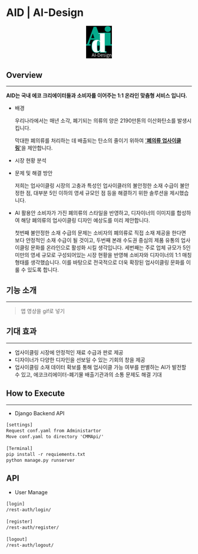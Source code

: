 # AID | AI-Design

<div>
    <p align = "center">
	    <img width = "70" src = "./readmeimg/logo.png">
    </p>
</div>

## Overview
---
<b>AID는 국내 에코 크리에이터들과 소비자를 이어주는 1:1 온라인 맞춤형 서비스 입니다.</b>
- 배경

    우리나라에서는 매년 소각, 폐기되는 의류의 양은 2190만톤의 이산화탄소를 발생시킵니다.

    막대한 폐의류를 처리하는 데 배출되는 탄소의 줄이기 위하여 <u>'**폐의류 업사이클링**'</u>을 제안합니다.

- 시장 현황 분석

- 문제 및 해결 방안

    저희는 업사이클링 시장의 고충과 특성인 업사이클러의 불안정한 소재 수급이 불안정한 점, 대부분 5인 이하의 영세 규모인 점 등을 해결하기 위한 솔루션을 제시했습니다.    

- AI 활용안
    소비자가 가진 폐의류의 스타일을 반영하고, 디자이너의 이미지를 합성하여 해당 폐의류의 업사이클링 디자인 예상도를 미리 제안합니다.


    첫번째 불안정한 소재 수급의 문제는 소비자의 폐의류로 직접 소재 제공을 한다면 보다 안정적인 소재 수급이 될 것이고,
    두번째 본래 수도권 중심의 제품 유통의 업사이클링 문화를 온라인으로 활성화 시킬 생각입니다.
    세번째는 주로 업체 규모가 5인 미만의 영세 규모로 구성되어있는 시장 현황을 반영해 소비자와 디자이너의 1:1 매칭 형태를 생각했습니다. 
    이를 바탕으로 전국적으로 더욱 확장된 업사이클링 문화를 이룰 수 있도록 합니다.

## 기능 소개
---
>앱 영상을 gif로 넣기
## 기대 효과
---
- 업사이클링 시장에 안정적인 재료 수급과 판로 제공
- 디자이너가 다양한 디자인을 선보일 수 있는 기회의 창을 제공
- 업사이클링 소재 데이터 확보를 통해 업사이클 가능 여부를 판별하는 AI가 발전할 수 있고, 에코크리에이터-폐기물 배출기관과의 소통 문제도 해결 기대

## How to Execute
---
- Django Backend API
```
[settings]
Request conf.yaml from Administartor
Move conf.yaml to directory 'CMMApi/'

[Terminal]
pip install -r requiements.txt
python manage.py runserver
```

## API
- User Manage
```
[login]
/rest-auth/login/

[register]
/rest-auth/register/

[logout]
/rest-auth/logout/
```
